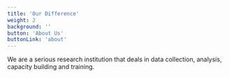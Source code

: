 ```yaml
---
title: 'Our Difference'
weight: 2
background: ''
button: 'About Us'
buttonLink: 'about'
---
```


We are a serious research institution that deals in data collection, analysis, capacity building and training.
